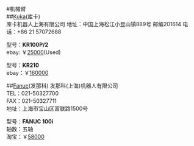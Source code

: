 #机械臂  
##[Kuka](http://www.kuka-robotics.com/zh/)(库卡)    
库卡机器人上海有限公司	
地址：中国上海松江小昆山镇889号 
邮编201614 
电话：+86 21 57072688   

型号：**KR100P/2**           
ebay: ￥[25000](http://www.ebay.com/itm/Kuka-Roboter-KR100P-2-Robot-Arm-w-KRC1A-Controller-and-Teach-Pendant-/271597116926?pt=LH_DefaultDomain_0&hash=item3f3c731dfe)(Used)         

型号：**KR210**   
ebay：￥[160000](http://www.ebay.com/itm/KUKA-KR210-Robot-w-KRC2-Control-system-KRC2-Controller-Pendant-Complete-/281541574071?pt=LH_DefaultDomain_0&hash=item418d2f7db7)      

##[Fanuc](http://www.shanghai-fanuc.com.cn/)(发那科) 
发那科(上海)机器人有限公司  
TEL：021-50327700   
FAX：021-50327711    
地址：上海市宝山区富联路1500号

型号：**FANUC 100i**   
轴数：五轴    
淘宝：￥[58000](http://item.taobao.com/item.htm?spm=a230r.1.14.208.mAynC8&id=35527127391&ns=1&abbucket=16&_u=ffdpsdu2cd0#detail)     



